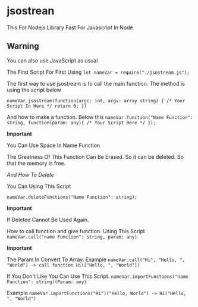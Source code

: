# jsostrean

This For Nodejs
Library Fast For Javascript In Node

## Warning
You can also use JavaScript as usual

The First Script For First Using
`let nameVar = require("./jsostream.js");`

The first way to use jsostream is to call the main function. The method is using the script below

`
nameVar.jsostream(function(argc: int, argv: array string) {
  /* Your Script In Here */
  return 0;
})
`

And how to make a function. Below this
`nameVar.function("Name Function": string, function(param: any){ /* Your Script Here */ });`

**Important**

You Can Use Space In Name Function

The Greatness Of This Function Can Be Erased. So it can be deleted. So that the memory is free.

_And How To Delete_

You Can Using This Script

`nameVar.deleteFunctions("Name Function": string);`

**Important**

If Deleted Cannot Be Used Again.

How to call function and give function. Using This Script
`nameVar.call("name Function": string, param: any)`

**Important**

The Param In Convert To Array. Example `nameVar.call("Hi", "Hello, ", "World") -> call function Hi(["Hello, ", "World"])`

If You Don't Like You Can Use This Script. `nameVar.importFunctions("name Function": string)(Param: any)`

Example `nameVar.importFunctions("Hi")("Hello, World") -> Hi("Hello, ", "World")`
